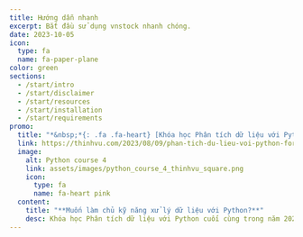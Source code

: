 ```yaml
---
title: Hướng dẫn nhanh
excerpt: Bắt đầu sử dụng vnstock nhanh chóng.
date: 2023-10-05
icon:
  type: fa
  name: fa-paper-plane
color: green
sections:
  - /start/intro
  - /start/disclaimer
  - /start/resources
  - /start/installation
  - /start/requirements
promo:
  title: "*&nbsp;*{: .fa .fa-heart} [Khóa học Phân tích dữ liệu với Python #4](https://thinhvu.com/2023/08/09/phan-tich-du-lieu-voi-python-for-data-analysis-3?utm_source=vnstock-docs&utm_medium=start)"
  link: https://thinhvu.com/2023/08/09/phan-tich-du-lieu-voi-python-for-data-analysis-3?utm_source=vnstock-docs&utm_medium=start
  image:
    alt: Python course 4
    link: assets/images/python_course_4_thinhvu_square.png
    icon:
      type: fa
      name: fa-heart pink
  content:
    title: "**Muốn làm chủ kỹ năng xử lý dữ liệu với Python?**"
    desc: Khóa học Phân tích dữ liệu với Python cuối cùng trong năm 2023. Đăng ký ngay!.
---
```

